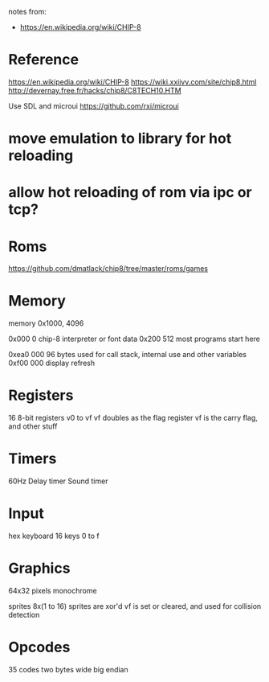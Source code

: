 notes from:
* https://en.wikipedia.org/wiki/CHIP-8

# Reference

https://en.wikipedia.org/wiki/CHIP-8
https://wiki.xxiivv.com/site/chip8.html
http://devernay.free.fr/hacks/chip8/C8TECH10.HTM

Use SDL and microui
https://github.com/rxi/microui

# move emulation to library for hot reloading
# allow hot reloading of rom via ipc or tcp?

# Roms
https://github.com/dmatlack/chip8/tree/master/roms/games

# Memory

memory 0x1000, 4096

0x000   0 chip-8 interpreter or font data
0x200 512 most programs start here

0xea0 000 96 bytes used for call stack, internal use and other variables
0xf00 000 display refresh

# Registers
16 8-bit registers v0 to vf
vf doubles as the flag register
vf is the carry flag, and other stuff


# Timers

60Hz
Delay timer
Sound timer

# Input
hex keyboard
16 keys
0 to f

# Graphics
64x32 pixels
monochrome

sprites 8x(1 to 16)
sprites are xor'd
vf is set or cleared, and used for collision detection

# Opcodes
35 codes
two bytes wide
big endian


